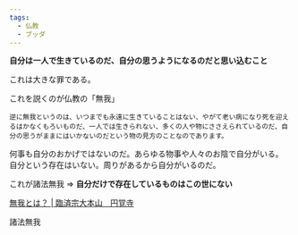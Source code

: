 ```yaml
---
tags:
  - 仏教
  - ブッダ
---
```


**自分は一人で生きているのだ、自分の思うようになるのだと思い込むこと**

これは大きな罪である。

これを説くのが仏教の「無我」

```
逆に無我というのは、いつまでも永遠に生きていることはない、やがて老い病になり死を迎えるはかなくもろいものだ、一人では生きられない、多くの人や物にささえられているのだ、自分の思うがままにはいかないのだという物の見方のことなのであります。
```

何事も自分のおかげではないのだ。あらゆる物事や人々のお陰で自分がいる。
自分という存在はいない。周りがあるから自分がいるのだ。

これが諸法無我 => **自分だけで存在しているものはこの世にない**

[無我とは？ | 臨済宗大本山　円覚寺](https://www.engakuji.or.jp/blog/33848/)


諸法無我